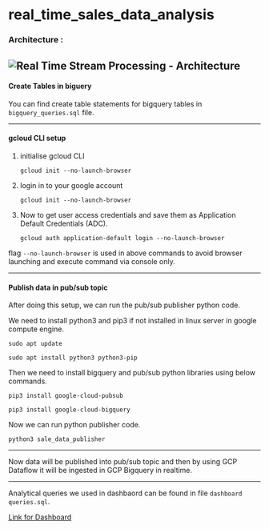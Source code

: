 # real_time_sales_data_analysis

### Architecture :
![Real Time Stream Processing - Architecture](https://github.com/viru2001/real_time_sales_data_analysis/assets/52121256/65f3d996-594f-4368-8caf-176e254f0c37)
---

#### Create Tables in biguery
You can find create table statements for bigquery tables in `bigquery_queries.sql` file.

--- 

#### gcloud CLI setup

1. initialise gcloud CLI

   `gcloud init --no-launch-browser`

2. login in to your google account

   `gcloud init --no-launch-browser`

3. Now to get user access credentials and save them as Application Default Credentials (ADC).

   `gcloud auth application-default login --no-launch-browser`

flag `--no-launch-browser` is used in above commands to avoid browser launching and execute command via console only.

---
#### Publish data in pub/sub topic

After doing this setup, we can run the pub/sub publisher python code.

We need to install python3 and pip3 if not installed in linux server in google compute engine.

    sudo apt update

    sudo apt install python3 python3-pip

Then we need to install bigquery and pub/sub python libraries using below commands.

 `pip3 install google-cloud-pubsub`

 `pip3 install google-cloud-bigquery`

Now we can run python publisher code.

    python3 sale_data_publisher

---
Now data will be published into pub/sub topic and then by using GCP Dataflow it will be ingested in GCP Bigquery in realtime.

---
Analytical queries we used in dashbaord can be found in file `dashboard queries.sql`.

[Link for Dashboard](https://lookerstudio.google.com/reporting/1b5e8221-0db3-4d11-8c42-8c14ce75371c)
